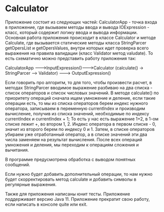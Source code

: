 # Calculator
Приложение состоит из следующих частей: 
CalculatorApp - точка входа в приложение, где вызываем методы ввода и вывода IOExpression - класс, который содержит логику ввода и вывода информации.
Основная работа приложения происходит в классе Calculator и методе Calculate, где вызывается статические методы класса StringParcer getOpersList и getOpersValues, 
внутри которых идет проверка всего выражения на правила валидации (класс Validator метод valudate). То есть схематично можно представить работу приложения так:

CalculatorApp --->InputExpression()--->Calculator (calculate() -> StringParcer --> Validator) ---> OutputExpression()

Если говорить про алгоритм, то для того, чтобы произвести расчет, в методах StringParcer вводимое выражение разбиваю на два списка - список операторов и список числовых значений. 
В методе calculate() по приоритету операций сначала ищем умножение и деление, если такие операции есть, то мы из списка операторов берем индекс нужного оператора, 
записываем в переменную currentIndex и производим вычисление, получив из списка значений, необходимые по индексу currentIndex и currentIndex + 1; 
То есть у нас есть выражение 1+2, в 1-ом списке лежит +, во втором 1, 2. Индекс оператора в первом списке - 0, значит из второго берем по индексу 0 и 1. 
Затем, в списке операторов убираем уже отработанный оператор, а в списке значений эти два числа заменяем на результат вычисления. 
После всех операций умножения и деления, мы переходим к операциям сложения и вычитания.

В программе предусмотрена обработка с выводом понятных сообщений.

Если нужно будет добавить дополнительный операции, то нам нужно будет скорректировать метод calculate и добавить символы в регулярные выражения.

Также для приложения написаны юнит тесты. Приложение поддерживает версию Java 11. Приложение прекратит свою работу, если написать в консоле quite или exit.
